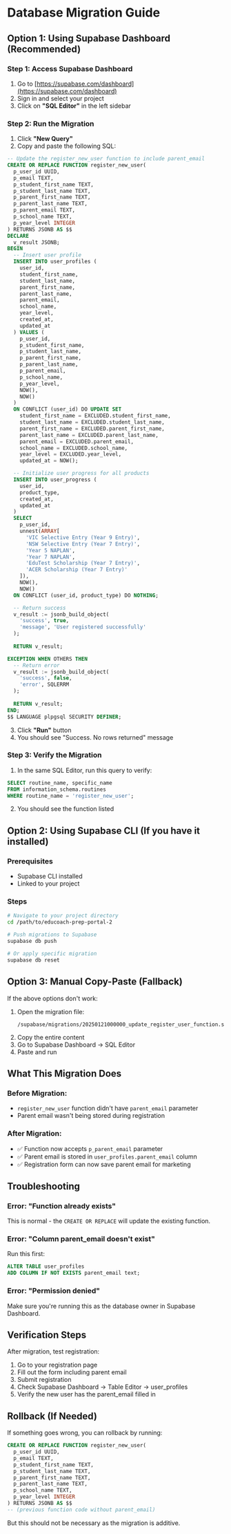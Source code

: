 # Database Migration Guide

## Option 1: Using Supabase Dashboard (Recommended)

### Step 1: Access Supabase Dashboard
1. Go to [https://supabase.com/dashboard](https://supabase.com/dashboard)
2. Sign in and select your project
3. Click on **"SQL Editor"** in the left sidebar

### Step 2: Run the Migration
1. Click **"New Query"** 
2. Copy and paste the following SQL:

```sql
-- Update the register_new_user function to include parent_email
CREATE OR REPLACE FUNCTION register_new_user(
  p_user_id UUID,
  p_email TEXT,
  p_student_first_name TEXT,
  p_student_last_name TEXT,
  p_parent_first_name TEXT,
  p_parent_last_name TEXT,
  p_parent_email TEXT,
  p_school_name TEXT,
  p_year_level INTEGER
) RETURNS JSONB AS $$
DECLARE
  v_result JSONB;
BEGIN
  -- Insert user profile
  INSERT INTO user_profiles (
    user_id,
    student_first_name,
    student_last_name,
    parent_first_name,
    parent_last_name,
    parent_email,
    school_name,
    year_level,
    created_at,
    updated_at
  ) VALUES (
    p_user_id,
    p_student_first_name,
    p_student_last_name,
    p_parent_first_name,
    p_parent_last_name,
    p_parent_email,
    p_school_name,
    p_year_level,
    NOW(),
    NOW()
  )
  ON CONFLICT (user_id) DO UPDATE SET
    student_first_name = EXCLUDED.student_first_name,
    student_last_name = EXCLUDED.student_last_name,
    parent_first_name = EXCLUDED.parent_first_name,
    parent_last_name = EXCLUDED.parent_last_name,
    parent_email = EXCLUDED.parent_email,
    school_name = EXCLUDED.school_name,
    year_level = EXCLUDED.year_level,
    updated_at = NOW();

  -- Initialize user progress for all products
  INSERT INTO user_progress (
    user_id,
    product_type,
    created_at,
    updated_at
  )
  SELECT 
    p_user_id,
    unnest(ARRAY[
      'VIC Selective Entry (Year 9 Entry)',
      'NSW Selective Entry (Year 7 Entry)',
      'Year 5 NAPLAN',
      'Year 7 NAPLAN',
      'EduTest Scholarship (Year 7 Entry)',
      'ACER Scholarship (Year 7 Entry)'
    ]),
    NOW(),
    NOW()
  ON CONFLICT (user_id, product_type) DO NOTHING;

  -- Return success
  v_result := jsonb_build_object(
    'success', true,
    'message', 'User registered successfully'
  );
  
  RETURN v_result;

EXCEPTION WHEN OTHERS THEN
  -- Return error
  v_result := jsonb_build_object(
    'success', false,
    'error', SQLERRM
  );
  
  RETURN v_result;
END;
$$ LANGUAGE plpgsql SECURITY DEFINER;
```

3. Click **"Run"** button
4. You should see "Success. No rows returned" message

### Step 3: Verify the Migration
1. In the same SQL Editor, run this query to verify:
```sql
SELECT routine_name, specific_name 
FROM information_schema.routines 
WHERE routine_name = 'register_new_user';
```
2. You should see the function listed

## Option 2: Using Supabase CLI (If you have it installed)

### Prerequisites
- Supabase CLI installed
- Linked to your project

### Steps
```bash
# Navigate to your project directory
cd /path/to/educoach-prep-portal-2

# Push migrations to Supabase
supabase db push

# Or apply specific migration
supabase db reset
```

## Option 3: Manual Copy-Paste (Fallback)

If the above options don't work:

1. Open the migration file:
   ```
   /supabase/migrations/20250121000000_update_register_user_function.sql
   ```
2. Copy the entire content
3. Go to Supabase Dashboard → SQL Editor
4. Paste and run

## What This Migration Does

### Before Migration:
- `register_new_user` function didn't have `parent_email` parameter
- Parent email wasn't being stored during registration

### After Migration:
- ✅ Function now accepts `p_parent_email` parameter
- ✅ Parent email is stored in `user_profiles.parent_email` column
- ✅ Registration form can now save parent email for marketing

## Troubleshooting

### Error: "Function already exists"
This is normal - the `CREATE OR REPLACE` will update the existing function.

### Error: "Column parent_email doesn't exist"
Run this first:
```sql
ALTER TABLE user_profiles 
ADD COLUMN IF NOT EXISTS parent_email text;
```

### Error: "Permission denied"
Make sure you're running this as the database owner in Supabase Dashboard.

## Verification Steps

After migration, test registration:
1. Go to your registration page
2. Fill out the form including parent email
3. Submit registration
4. Check Supabase Dashboard → Table Editor → user_profiles
5. Verify the new user has the parent_email filled in

## Rollback (If Needed)

If something goes wrong, you can rollback by running:
```sql
CREATE OR REPLACE FUNCTION register_new_user(
  p_user_id UUID,
  p_email TEXT,
  p_student_first_name TEXT,
  p_student_last_name TEXT,
  p_parent_first_name TEXT,
  p_parent_last_name TEXT,
  p_school_name TEXT,
  p_year_level INTEGER
) RETURNS JSONB AS $$
-- (previous function code without parent_email)
```

But this should not be necessary as the migration is additive.